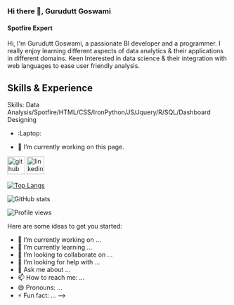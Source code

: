 ### Hi there 👋, Gurudutt Goswami
#### Spotfire Expert

Hi, I'm Gurudutt Goswami, a passionate BI developer and a programmer. I really enjoy learning different aspects of data analytics & their applications in different domains. Keen Interested in data science & their integration with web languages to ease user friendly analysis.

## Skills & Experience
Skills: Data Analysis/Spotfire/HTML/CSS/IronPython/JS/Jquery/R/SQL/Dashboard Designing
* :Laptop:

- 🔭 I’m currently working on this page. 


[<img src='https://cdn.jsdelivr.net/npm/simple-icons@3.0.1/icons/github.svg' alt='github' height='40'>](https://github.com/Gurudutt-Goswami)  [<img src='https://cdn.jsdelivr.net/npm/simple-icons@3.0.1/icons/linkedin.svg' alt='linkedin' height='40'>](https://www.linkedin.com/in/https://www.linkedin.com/in/gurudutt-goswami-3a7031b2//)  

[![Top Langs](https://github-readme-stats.vercel.app/api/top-langs/?username=Gurudutt-Goswami)](https://github.com/anuraghazra/github-readme-stats)

![GitHub stats](https://github-readme-stats.vercel.app/api?username=Gurudutt-Goswami&show_icons=true)  

![Profile views](https://gpvc.arturio.dev/Gurudutt-Goswami)  


Here are some ideas to get you started:

- 🔭 I’m currently working on ...
- 🌱 I’m currently learning ...
- 👯 I’m looking to collaborate on ...
- 🤔 I’m looking for help with ...
- 💬 Ask me about ...
- 📫 How to reach me: ...
- 😄 Pronouns: ...
- ⚡ Fun fact: ...
-->
